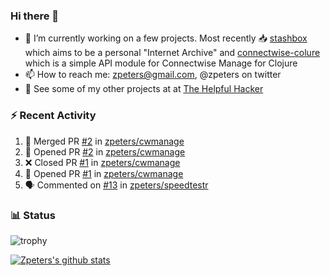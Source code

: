 ### Hi there 👋


- 🔭 I’m currently working on a few projects.  Most recently :inbox_tray: [stashbox](https://github.com/zpeters/stashbox) which aims to be a personal "Internet Archive" and [connectwise-colure](https://github.com/zpeters/connectwise-clojure) which is a simple API module for Connectwise Manage for Clojure
- 📫 How to reach me: zpeters@gmail.com, @zpeters on twitter
- 👋 See some of my other projects at at [The Helpful Hacker](https://thehelpfulhacker.net)

### :zap: Recent Activity

<!--START_SECTION:activity-->
1. 🎉 Merged PR [#2](https://github.com/zpeters/cwmanage/pull/2) in [zpeters/cwmanage](https://github.com/zpeters/cwmanage)
2. 💪 Opened PR [#2](https://github.com/zpeters/cwmanage/pull/2) in [zpeters/cwmanage](https://github.com/zpeters/cwmanage)
3. ❌ Closed PR [#1](https://github.com/zpeters/cwmanage/pull/1) in [zpeters/cwmanage](https://github.com/zpeters/cwmanage)
4. 💪 Opened PR [#1](https://github.com/zpeters/cwmanage/pull/1) in [zpeters/cwmanage](https://github.com/zpeters/cwmanage)
5. 🗣 Commented on [#13](https://github.com/zpeters/speedtestr/issues/13) in [zpeters/speedtestr](https://github.com/zpeters/speedtestr)
<!--END_SECTION:activity-->

### :bar_chart: Status

![trophy](https://github-profile-trophy.vercel.app/?username=zpeters)

[![Zpeters's github stats](https://github-readme-stats.vercel.app/api?username=zpeters)](https://github.com/zpeters/github-readme-stats&show_icons=true)
